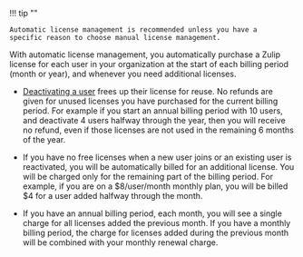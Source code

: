 !!! tip ""

    Automatic license management is recommended unless you have a
    specific reason to choose manual license management.

With automatic license management, you automatically purchase a Zulip
license for each user in your organization at the start of each billing
period (month or year), and whenever you need additional licenses.

- [Deactivating a user](/help/deactivate-or-reactivate-a-user) frees up
  their license for reuse. No refunds are given for unused licenses you
  have purchased for the current billing period. For example if you start
  an annual billing period with 10 users, and deactivate 4 users halfway
  through the year, then you will receive no refund, even if those licenses
  are not used in the remaining 6 months of the year.

- If you have no free licenses when a new user joins or an existing user
  is reactivated, you will be automatically billed for an additional
  license. You will be charged only for the remaining part of the
  billing period. For example, if you are on a $8/user/month monthly
  plan, you will be billed $4 for a user added halfway through the month.

- If you have an annual billing period, each month, you will see a
  single charge for all licenses added the previous month. If you have
  a monthly billing period, the charge for licenses added during the
  previous month will be combined with your monthly renewal charge.

